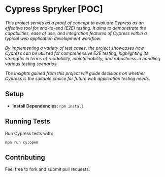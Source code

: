 # Cypress Spryker [POC]
*This project serves as a proof of concept to evaluate Cypress as an effective tool for end-to-end (E2E) testing. It aims to demonstrate the capabilities, ease of use, and integration features of Cypress within a typical web application development workflow.*

*By implementing a variety of test cases, the project showcases how Cypress can be utilized for comprehensive E2E testing, highlighting its strengths in terms of readability, maintainability, and robustness in handling various testing scenarios.*

*The insights gained from this project will guide decisions on whether Cypress is the suitable choice for future web application testing needs.*

## Setup
- **Install Dependencies:** `npm install`

## Running Tests
Run Cypress tests with:

```arduino
npm run cy:open
```

## Contributing
Feel free to fork and submit pull requests.